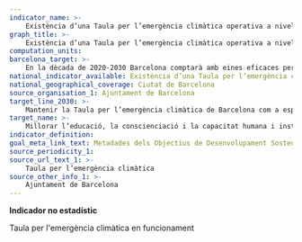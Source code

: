 ```yaml
---
indicator_name: >-
    Existència d’una Taula per l’emergència climàtica operativa a nivell de ciutat
graph_title: >-
    Existència d’una Taula per l’emergència climàtica operativa a nivell de ciutat
computation_units: 
barcelona_target: >-
    En la dècada de 2020-2030 Barcelona comptarà amb eines eficaces per millorar l’educació, la sensibilització i la capacitat humana i institucional sobre mitigació, adaptació, reducció d’impactes i alerta precoç del canvi climàtic
national_indicator_available: Existència d’una Taula per l’emergència climàtica operativa a nivell de ciutat
national_geographical_coverage: Ciutat de Barcelona 
source_organisation_1: Ajuntament de Barcelona
target_line_2030: >-
    Mantenir la Taula per l’emergència climàtica de Barcelona com a espai de referència per a la lluita contra el canvi climàtic
target_name: >-
    Millorar l’educació, la conscienciació i la capacitat humana i institucional en relació amb la mitigació del canvi climàtic, l’adaptació a aquest, la reducció dels efectes i l’alerta primerenca
indicator_definition:
goal_meta_link_text: Metadades dels Objectius de Desenvolupament Sostenible de les Nacions Unides (pdf 894kB)
source_periodicity_1: 
source_url_text_1: >-
    Taula per l’emergència climàtica
source_other_info_1: >-
    Ajuntament de Barcelona
---
```

**Indicador no estadístic**

Taula per l'emergència climàtica en funcionament
